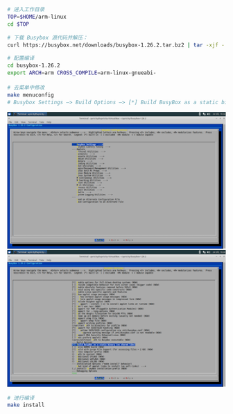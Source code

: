 ```bash
# 进入工作目录
TOP=$HOME/arm-linux
cd $TOP
```

```bash
# 下载 Busybox 源代码并解压：
curl https://busybox.net/downloads/busybox-1.26.2.tar.bz2 | tar -xjf -
```

```bash
# 配置编译
cd busybox-1.26.2
export ARCH=arm CROSS_COMPILE=arm-linux-gnueabi-

# 去菜单中修改
make menuconfig
# Busybox Settings —> Build Options —> [*] Build BusyBox as a static binary (no shared libs)
```

![](/assets/busybox_menuconfig_1.png)
![](/assets/busybox_menuconfig_2.png)

```bash
# 进行编译
make install
```